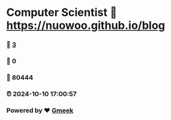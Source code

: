# Computer Scientist :link: https://nuowoo.github.io/blog 
### :page_facing_up: [3](https://nuowoo.github.io/blog/tag.html) 
### :speech_balloon: 0 
### :hibiscus: 80444 
### :alarm_clock: 2024-10-10 17:00:57 
### Powered by :heart: [Gmeek](https://github.com/Meekdai/Gmeek)
